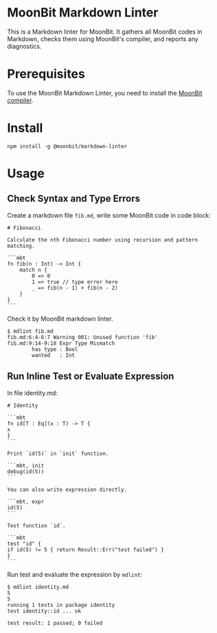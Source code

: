 # MoonBit Markdown Linter

This is a Markdown linter for MoonBit. It gathers all MoonBit codes in Markdown, checks them using MoonBit's compiler, and reports any diagnostics.

# Prerequisites

To use the MoonBit Markdown Linter, you need to install the [MoonBit compiler](https://www.moonbitlang.com/download/).

# Install

```
npm install -g @moonbit/markdown-linter
```

# Usage

## Check Syntax and Type Errors

Create a markdown file `fib.md`, write some MoonBit code in code block:

    # Fibonacci

    Calculate the nth Fibonacci number using recursion and pattern matching.
    
    ```mbt
    fn fib(n : Int) -> Int {
        match n {
            0 => 0
            1 => true // type error here
            _ => fib(n - 1) + fib(n - 2)
        }
    }
    ```

Check it by MoonBit markdown linter.

```
$ mdlint fib.md
fib.md:6:4-6:7 Warning 001: Unused function 'fib'
fib.md:9:14-9:18 Expr Type Mismatch
        has type : Bool
        wanted   : Int
```

## Run Inline Test or Evaluate Expression

In file identity.md:

    # Identity

    ```mbt
    fn id[T : Eq](x : T) -> T {
    x
    }
    ```

    Print `id(5)` in `init` function.

    ```mbt, init
    debug(id(5))
    ```

    You can also write expression directly.

    ```mbt, expr
    id(5)
    ```

    Test function `id`.

    ```mbt
    test "id" {
    if id(5) != 5 { return Result::Err("test failed") }
    }
    ```

Run test and evaluate the expression by `mdlint`:

```
$ mdlint identity.md
5
5
running 1 tests in package identity
test identity::id ... ok

test result: 1 passed; 0 failed
```